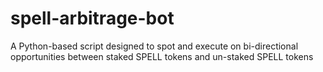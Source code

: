 # spell-arbitrage-bot

A Python-based script designed to spot and execute on bi-directional opportunities between staked SPELL tokens and un-staked SPELL tokens
